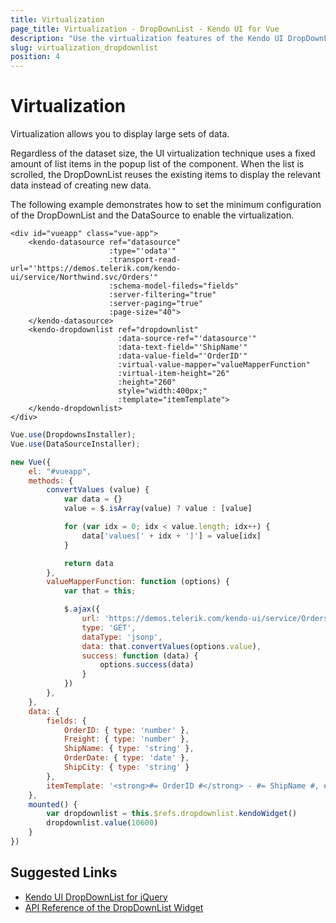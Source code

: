 ```yaml
---
title: Virtualization
page_title: Virtualization - DropDownList - Kendo UI for Vue
description: "Use the virtualization features of the Kendo UI DropDownList wrapper for Vue which allow you to handle large datasets."
slug: virtualization_dropdownlist
position: 4
---
```


# Virtualization

Virtualization allows you to display large sets of data.

Regardless of the dataset size, the UI virtualization technique uses a fixed amount of list items in the popup list of the component. When the list is scrolled, the DropDownList reuses the existing items to display the relevant data instead of creating new data.

The following example demonstrates how to set the minimum configuration of the DropDownList and the DataSource to enable the virtualization.

```html-preview
<div id="vueapp" class="vue-app">
    <kendo-datasource ref="datasource"
                      :type="'odata'"
                      :transport-read-url="'https://demos.telerik.com/kendo-ui/service/Northwind.svc/Orders'"
                      :schema-model-fileds="fields"
                      :server-filtering="true"
                      :server-paging="true"
                      :page-size="40">
    </kendo-datasource>
    <kendo-dropdownlist ref="dropdownlist"
                        :data-source-ref="'datasource'"
                        :data-text-field="'ShipName'"
                        :data-value-field="'OrderID'"
                        :virtual-value-mapper="valueMapperFunction"
                        :virtual-item-height="26"
                        :height="260"
                        style="width:400px;"
                        :template="itemTemplate">
    </kendo-dropdownlist>
</div>
```
```js
Vue.use(DropdownsInstaller);
Vue.use(DataSourceInstaller);

new Vue({
    el: "#vueapp",
    methods: {
        convertValues (value) {
            var data = {}
            value = $.isArray(value) ? value : [value]

            for (var idx = 0; idx < value.length; idx++) {
                data['values[' + idx + ']'] = value[idx]
            }

            return data
        },
        valueMapperFunction: function (options) {
            var that = this;

            $.ajax({
                url: 'https://demos.telerik.com/kendo-ui/service/Orders/ValueMapper',
                type: 'GET',
                dataType: 'jsonp',
                data: that.convertValues(options.value),
                success: function (data) {
                    options.success(data)
                }
            })
        },
    },
    data: {
        fields: {
            OrderID: { type: 'number' },
            Freight: { type: 'number' },
            ShipName: { type: 'string' },
            OrderDate: { type: 'date' },
            ShipCity: { type: 'string' }
        },
        itemTemplate: '<strong>#= OrderID #</strong> - #= ShipName #, #= ShipCountry #'
    },
    mounted() {
        var dropdownlist = this.$refs.dropdownlist.kendoWidget()
        dropdownlist.value(10600)
    }
})
```

## Suggested Links

* [Kendo UI DropDownList for jQuery](https://docs.telerik.com/kendo-ui/controls/editors/dropdownlist/overview)
* [API Reference of the DropDownList Widget](https://docs.telerik.com/kendo-ui/api/javascript/ui/dropdownlist)
